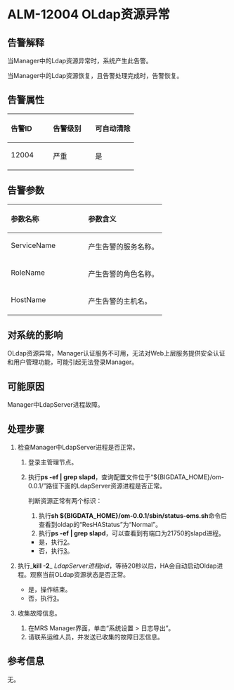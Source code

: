 # ALM-12004 OLdap资源异常<a name="ZH-CN_TOPIC_0191883066"></a>

## 告警解释<a name="zh-cn_topic_0191813880_section3478476142447"></a>

当Manager中的Ldap资源异常时，系统产生此告警。

当Manager中的Ldap资源恢复，且告警处理完成时，告警恢复。

## 告警属性<a name="zh-cn_topic_0191813880_section2597747614251"></a>

<a name="zh-cn_topic_0191813880_table4792085811565"></a>
<table><thead align="left"><tr id="zh-cn_topic_0191813880_row5971015911565"><th class="cellrowborder" valign="top" width="33.33333333333333%" id="mcps1.1.4.1.1"><p id="zh-cn_topic_0191813880_p5638735211565"><a name="zh-cn_topic_0191813880_p5638735211565"></a><a name="zh-cn_topic_0191813880_p5638735211565"></a><strong id="zh-cn_topic_0191813880_b4487441411565"><a name="zh-cn_topic_0191813880_b4487441411565"></a><a name="zh-cn_topic_0191813880_b4487441411565"></a>告警ID</strong></p>
</th>
<th class="cellrowborder" valign="top" width="33.33333333333333%" id="mcps1.1.4.1.2"><p id="zh-cn_topic_0191813880_p1053122811565"><a name="zh-cn_topic_0191813880_p1053122811565"></a><a name="zh-cn_topic_0191813880_p1053122811565"></a><strong id="zh-cn_topic_0191813880_b6631905311565"><a name="zh-cn_topic_0191813880_b6631905311565"></a><a name="zh-cn_topic_0191813880_b6631905311565"></a>告警级别</strong></p>
</th>
<th class="cellrowborder" valign="top" width="33.33333333333333%" id="mcps1.1.4.1.3"><p id="zh-cn_topic_0191813880_p4621108011565"><a name="zh-cn_topic_0191813880_p4621108011565"></a><a name="zh-cn_topic_0191813880_p4621108011565"></a><strong id="zh-cn_topic_0191813880_b2150502011565"><a name="zh-cn_topic_0191813880_b2150502011565"></a><a name="zh-cn_topic_0191813880_b2150502011565"></a>可自动清除</strong></p>
</th>
</tr>
</thead>
<tbody><tr id="zh-cn_topic_0191813880_row5197070311565"><td class="cellrowborder" valign="top" width="33.33333333333333%" headers="mcps1.1.4.1.1 "><p id="zh-cn_topic_0191813880_p2276762511565"><a name="zh-cn_topic_0191813880_p2276762511565"></a><a name="zh-cn_topic_0191813880_p2276762511565"></a>12004</p>
</td>
<td class="cellrowborder" valign="top" width="33.33333333333333%" headers="mcps1.1.4.1.2 "><p id="zh-cn_topic_0191813880_p1108111911565"><a name="zh-cn_topic_0191813880_p1108111911565"></a><a name="zh-cn_topic_0191813880_p1108111911565"></a>严重</p>
</td>
<td class="cellrowborder" valign="top" width="33.33333333333333%" headers="mcps1.1.4.1.3 "><p id="zh-cn_topic_0191813880_p3654860111565"><a name="zh-cn_topic_0191813880_p3654860111565"></a><a name="zh-cn_topic_0191813880_p3654860111565"></a>是</p>
</td>
</tr>
</tbody>
</table>

## 告警参数<a name="zh-cn_topic_0191813880_section6147292214259"></a>

<a name="zh-cn_topic_0191813880_table3497377011565"></a>
<table><thead align="left"><tr id="zh-cn_topic_0191813880_row2906640111565"><th class="cellrowborder" valign="top" width="50%" id="mcps1.1.3.1.1"><p id="zh-cn_topic_0191813880_p2388048411565"><a name="zh-cn_topic_0191813880_p2388048411565"></a><a name="zh-cn_topic_0191813880_p2388048411565"></a><strong id="zh-cn_topic_0191813880_b385748311565"><a name="zh-cn_topic_0191813880_b385748311565"></a><a name="zh-cn_topic_0191813880_b385748311565"></a>参数名称</strong></p>
</th>
<th class="cellrowborder" valign="top" width="50%" id="mcps1.1.3.1.2"><p id="zh-cn_topic_0191813880_p3886656311565"><a name="zh-cn_topic_0191813880_p3886656311565"></a><a name="zh-cn_topic_0191813880_p3886656311565"></a><strong id="zh-cn_topic_0191813880_b523364411565"><a name="zh-cn_topic_0191813880_b523364411565"></a><a name="zh-cn_topic_0191813880_b523364411565"></a>参数含义</strong></p>
</th>
</tr>
</thead>
<tbody><tr id="zh-cn_topic_0191813880_row2929125711565"><td class="cellrowborder" valign="top" width="50%" headers="mcps1.1.3.1.1 "><p id="zh-cn_topic_0191813880_p2766261511565"><a name="zh-cn_topic_0191813880_p2766261511565"></a><a name="zh-cn_topic_0191813880_p2766261511565"></a>ServiceName</p>
</td>
<td class="cellrowborder" valign="top" width="50%" headers="mcps1.1.3.1.2 "><p id="zh-cn_topic_0191813880_p636410111565"><a name="zh-cn_topic_0191813880_p636410111565"></a><a name="zh-cn_topic_0191813880_p636410111565"></a>产生告警的服务名称。</p>
</td>
</tr>
<tr id="zh-cn_topic_0191813880_row3185877511565"><td class="cellrowborder" valign="top" width="50%" headers="mcps1.1.3.1.1 "><p id="zh-cn_topic_0191813880_p3772912711565"><a name="zh-cn_topic_0191813880_p3772912711565"></a><a name="zh-cn_topic_0191813880_p3772912711565"></a>RoleName</p>
</td>
<td class="cellrowborder" valign="top" width="50%" headers="mcps1.1.3.1.2 "><p id="zh-cn_topic_0191813880_p1909660211565"><a name="zh-cn_topic_0191813880_p1909660211565"></a><a name="zh-cn_topic_0191813880_p1909660211565"></a>产生告警的角色名称。</p>
</td>
</tr>
<tr id="zh-cn_topic_0191813880_row2898757911565"><td class="cellrowborder" valign="top" width="50%" headers="mcps1.1.3.1.1 "><p id="zh-cn_topic_0191813880_p1069483911565"><a name="zh-cn_topic_0191813880_p1069483911565"></a><a name="zh-cn_topic_0191813880_p1069483911565"></a>HostName</p>
</td>
<td class="cellrowborder" valign="top" width="50%" headers="mcps1.1.3.1.2 "><p id="zh-cn_topic_0191813880_p1815969011565"><a name="zh-cn_topic_0191813880_p1815969011565"></a><a name="zh-cn_topic_0191813880_p1815969011565"></a>产生告警的主机名。</p>
</td>
</tr>
</tbody>
</table>

## 对系统的影响<a name="zh-cn_topic_0191813880_section31794279142523"></a>

OLdap资源异常，Manager认证服务不可用，无法对Web上层服务提供安全认证和用户管理功能，可能引起无法登录Manager。

## 可能原因<a name="zh-cn_topic_0191813880_section1159338714264"></a>

Manager中LdapServer进程故障。

## 处理步骤<a name="zh-cn_topic_0191813880_section419646114268"></a>

1.  检查Manager中LdapServer进程是否正常。
    1.  登录主管理节点。
    2.  执行**ps -ef | grep slapd**，查询配置文件位于“$\{BIGDATA\_HOME\}/om-0.0.1/”路径下面的LdapServer资源进程是否正常。

        判断资源正常有两个标识：

        1.  执行**sh $\{BIGDATA\_HOME\}/om-0.0.1/sbin/status-oms.sh**命令后查看到oldap的“ResHAStatus”为“Normal”。
        2.  执行**ps -ef | grep slapd**，可以查看到有端口为21750的slapd进程。

        -   是，执行[2](#zh-cn_topic_0191813880_li15577384153414)。
        -   否，执行[3](#zh-cn_topic_0191813880_li572522141314)。

2.  <a name="zh-cn_topic_0191813880_li15577384153414"></a>执行_**kill -2**_ _LdapServer进程pid_，等待20秒以后，HA会自动启动Oldap进程。观察当前OLdap资源状态是否正常。
    -   是，操作结束。
    -   否，执行[3](#zh-cn_topic_0191813880_li572522141314)。

3.  <a name="zh-cn_topic_0191813880_li572522141314"></a>收集故障信息。
    1.  在MRS Manager界面，单击“系统设置 \> 日志导出”。
    2.  请联系运维人员，并发送已收集的故障日志信息。


## 参考信息<a name="zh-cn_topic_0191813880_section17602037153553"></a>

无。

